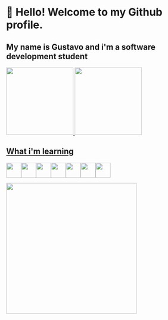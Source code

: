 # 👋 Hello! Welcome to my Github profile.
## My name is Gustavo and i'm a software development student

<div>
<a href="https://github.com/gutolive09">
<img height="180em" src="https://github-readme-stats.vercel.app/api/top-langs/?username=gutolive09&layout=compact&langs_count=7&theme=dracula"/>
<img height="180em" src="https://github-readme-stats.vercel.app/api?username=gutolive09&show_icons=true&theme=dracula&include_all_commits=true&count_private=true"/>
</div>

## What i'm learning
<img src="https://cdn.jsdelivr.net/gh/devicons/devicon/icons/html5/html5-original.svg" height="40" width="40"/><img src="https://cdn.jsdelivr.net/gh/devicons/devicon/icons/css3/css3-original.svg" height="40" width="40"/><img src="https://cdn.jsdelivr.net/gh/devicons/devicon/icons/javascript/javascript-original.svg" height="40" width="40"/><img src="https://cdn.jsdelivr.net/gh/devicons/devicon/icons/react/react-original.svg" height="40" width="40"/><img src="https://cdn.jsdelivr.net/gh/devicons/devicon/icons/python/python-original.svg" height="40" width="40"/><img src="https://cdn.jsdelivr.net/gh/devicons/devicon/icons/java/java-original.svg" height="40" width="40"/><img src="https://cdn.jsdelivr.net/gh/devicons/devicon/icons/mysql/mysql-original.svg" height="40" width="40"/>

<img src="https://media.tenor.com/4YaJm_fTQzwAAAAC/%E6%98%9F%E8%A1%97%E3%81%99%E3%81%84%E3%81%9B%E3%81%84-hoshimachi-suisei.gif" align="center" width="350">
          
          
          
          
          
          
          
          

<!--
**gutolive09/gutolive09** is a ✨ _special_ ✨ repository because its `README.md` (this file) appears on your GitHub profile.

Here are some ideas to get you started:

- 🔭 I’m currently working on ...
- 🌱 I’m currently learning ...
- 👯 I’m looking to collaborate on ...
- 🤔 I’m looking for help with ...
- 💬 Ask me about ...
- 📫 How to reach me: ...
- 😄 Pronouns: ...
- ⚡ Fun fact: ...
-->

